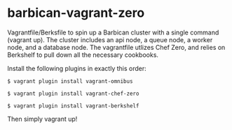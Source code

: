 barbican-vagrant-zero
=====================

Vagrantfile/Berksfile to spin up a Barbican cluster with a single command (vagrant up).  The cluster includes an api node, a queue node, a worker node, and a database node.  The vagrantfile utlizes Chef Zero, and relies on Berkshelf to pull down all the necessary cookbooks.

Install the following plugins in exactly this order:

```
$ vagrant plugin install vagrant-omnibus

$ vagrant plugin install vagrant-chef-zero

$ vagrant plugin install vagrant-berkshelf
```

Then simply vagrant up!
